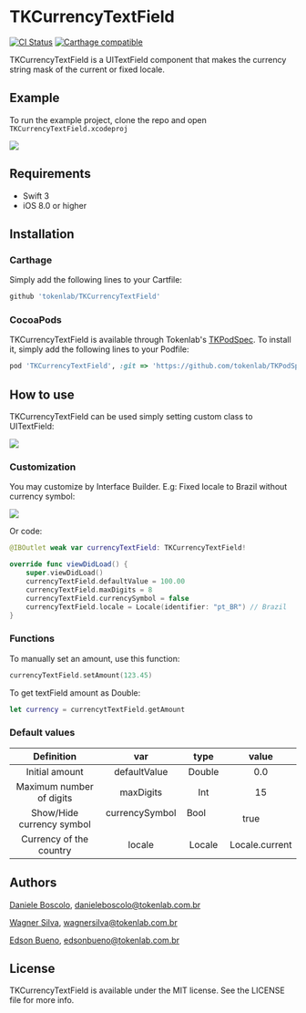 # TKCurrencyTextField
[![CI Status](https://img.shields.io/travis/tokenlab/TKCurrencyTextField.svg?style=flat)](https://travis-ci.org/tokenlab/TKCurrencyTextField) [![Carthage compatible](https://img.shields.io/badge/Carthage-compatible-4BC51D.svg?style=flat)](https://github.com/Carthage/Carthage)

TKCurrencyTextField is a UITextField component that makes the currency string mask of the current or fixed locale.

## Example
To run the example project, clone the repo and open `TKCurrencyTextField.xcodeproj`

![](https://github.com/tokenlab/TKCurrencyTextField/blob/master/Screenshots/Example.gif)

## Requirements
* Swift 3
* iOS 8.0 or higher


## Installation
### Carthage
Simply add the following lines to your Cartfile:

```ruby
github 'tokenlab/TKCurrencyTextField'
```

### CocoaPods
TKCurrencyTextField is available through Tokenlab's [TKPodSpec](https://github.com/tokenlab/TKPodSpecs). To install
it, simply add the following lines to your Podfile:

```ruby
pod 'TKCurrencyTextField', :git => 'https://github.com/tokenlab/TKPodSpecs.git'
```

## How to use
TKCurrencyTextField can be used simply setting custom class to UITextField:

![](https://github.com/tokenlab/TKCurrencyTextField/blob/master/Screenshots/CustomClass.png)

### Customization
You may customize by Interface Builder. E.g: Fixed locale to Brazil without currency symbol:

![](https://github.com/tokenlab/TKCurrencyTextField/blob/master/Screenshots/InspectableExample.png)

Or code:

```swift
@IBOutlet weak var currencyTextField: TKCurrencyTextField!

override func viewDidLoad() {
    super.viewDidLoad()
    currencyTextField.defaultValue = 100.00
    currencyTextField.maxDigits = 8
    currencyTextField.currencySymbol = false
    currencyTextField.locale = Locale(identifier: "pt_BR") // Brazil
}
```

### Functions
To manually set an amount, use this function:
```swift
currencyTextField.setAmount(123.45)
```

To get textField amount as Double:
```swift
let currency = currencytTextField.getAmount
```

### Default values

| Definition                 | var               | type          |     value      |
|:--------------------------:|:-----------------:|:-------------:|:--------------:|
| Initial amount             | defaultValue      | Double        | 0.0            |
| Maximum number of digits   | maxDigits         | Int           | 15             |
| Show/Hide currency symbol  | currencySymbol    | Bool          | true           |
| Currency of the country    | locale            | Locale        | Locale.current |


## Authors
[Daniele Boscolo](https://github.com/damboscolo), danieleboscolo@tokenlab.com.br

[Wagner Silva](https://github.com/Wagnesio), wagnersilva@tokenlab.com.br

[Edson Bueno](https://github.com/EdsonBueno), edsonbueno@tokenlab.com.br

## License
TKCurrencyTextField is available under the MIT license. See the LICENSE file for more info.
